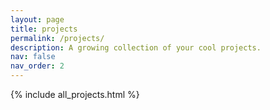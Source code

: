 ```yaml
---
layout: page
title: projects
permalink: /projects/
description: A growing collection of your cool projects.
nav: false
nav_order: 2
---
```



{% include all_projects.html %}
